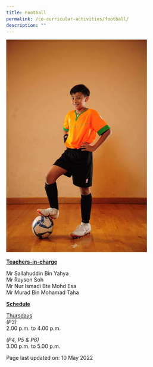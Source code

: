 ```yaml
---
title: Football
permalink: /co-curricular-activities/football/
description: ""
---
```

<img style="width: 75%;" src="/images/football.jpeg">

<p><u><strong>Teachers-in-charge</strong></u></p>
<p>Mr Sallahuddin Bin Yahya<br />Mr Rayson Soh<br />Mr Nur Ismadi&nbsp;Bte Mohd Esa<br />Mr Murad Bin Mohamad Taha</p>
<p><u><strong>Schedule</strong></u></p>
<p><u>Thursdays<br /></u><em>(P3)<br /></em>2.00 p.m. to 4.00 p.m.</p>
<p><em>(P4, P5 &amp; P6)</em><br />3.00 p.m. to 5.00 p.m.</p>

<p>Page last updated on: 10 May 2022</p>